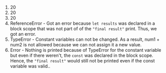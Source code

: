 1. 20
2. 20
3. 20
4. ReferenceError - Got an error because ```let results``` was declared in a block scope that was not part of of the  ```"final result"``` print. Thus, we got an error.
5. TypeError - Constant variables can not be changed. As a result, num1 + num2 is not allowed because we can not assign it a new value.
6. Error - Nothing is printed because of TypeError for the constant variable
but even if there weren't, the ```const``` was declared in the block scope. Hence, the ```"final result"``` would still not be printed even if the const variable was valid.. 

   